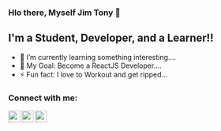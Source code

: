 ### Hlo there, Myself Jim Tony 👋

## I'm a Student, Developer, and a Learner!!

- 🌱 I’m currently learning something interesting....
- 🥅 My Goal: Become a ReactJS Developer....
- ⚡ Fun fact: I love to Workout and get ripped...


### Connect with me:
[<img align="left" alt="tony | Twitter" width="24px" src="https://cdn.jsdelivr.net/npm/simple-icons@v3/icons/twitter.svg" />][twitter]
[<img align="left" alt="tony | LinkedIn" width="24px" src="https://cdn.jsdelivr.net/npm/simple-icons@v3/icons/linkedin.svg" />][linkedin]
[<img align="left" alt="tony | Instagram" width="24px" src="https://cdn.jsdelivr.net/npm/simple-icons@v3/icons/instagram.svg" />][instagram]

[twitter]: https://twitter.com/JimTony12265954
[linkedin]: https://www.linkedin.com/in/jim-tony-531aa5178/
[instagram]: https://www.instagram.com/urz_tony/
